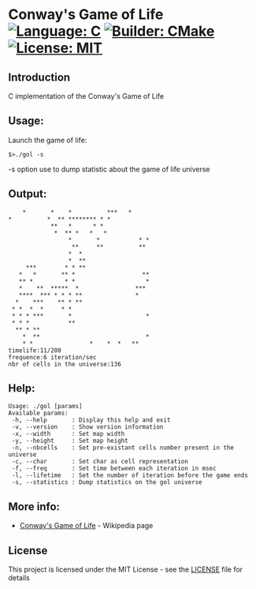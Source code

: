 # Conway's Game of Life [![Language: C](https://img.shields.io/badge/Language-C-brightgreen.svg)](https://en.wikipedia.org/wiki/C_(programming_language)) [![Builder: CMake](https://img.shields.io/badge/Builder-CMake-brightgreen.svg)](https://cmake.org/)  [![License: MIT](https://img.shields.io/badge/License-MIT-brightgreen.svg)](https://opensource.org/licenses/MIT)

## Introduction

C implementation of the Conway's Game of Life

## Usage:
Launch the game of life:   
```
$>./gol -s
```

-s option use to dump statistic about the game of life universe

## Output:

```
    *       *    *          ***   *     
*          *  ** ******** * *           
            **   *      * *             
             *  ** *   *   *            
                 *       *           * *
                  **     **          ** 
                 *  *                   
                 *  **                  
     ***        * * **                  
   *   *       ** *                   **
   ** *         * *                    *
   *    **  *****  *                *** 
   ****  *** * * * **               *   
  *    ***    ** * **                   
 * *  *  *     * *                      
 * * * ***       *                     *
 * * *           **                     
  ** * **                               
    *  **                              *
    * *                *    *  *   **   
timelife:11/200
frequence:6 iteration/sec
nbr of cells in the universe:136
```

## Help:

```
Usage: ./gol [params]
Available params:
 -h, --help       : Display this help and exit
 -v, --version    : Show version information
 -x, --width      : Set map width
 -y, --height     : Set map height
 -n, --nbcells    : Set pre-existant cells number present in the universe
 -c, --char       : Set char as cell representation
 -f, --freq       : Set time between each iteration in msec
 -l, --lifetime   : Set the number of iteration before the game ends
 -s, --statistics : Dump statistics on the gol universe
```

## More info:

* [Conway's Game of Life](https://en.wikipedia.org/wiki/Conway%27s_Game_of_Life) - Wikipedia page

## License

This project is licensed under the MIT License - see the [LICENSE](LICENSE) file for details
